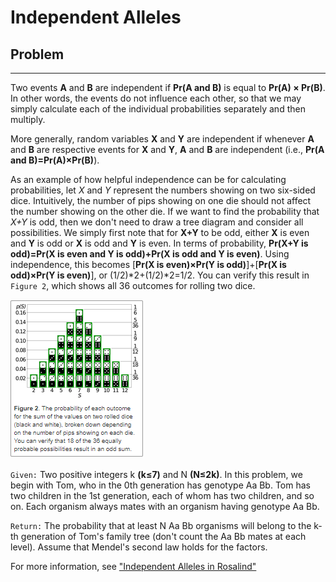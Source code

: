 # Independent Alleles
## Problem
___

 Two events **A** and **B** are independent if **Pr(A and B)** is equal to **Pr(A) × Pr(B)**. In other words, the events do not influence each other, so that we may simply calculate each of the individual probabilities separately and then multiply.

More generally, random variables **X** and **Y** are independent if whenever **A** and **B** are respective events for **X** and **Y**, **A** and **B** are independent (i.e., **Pr(A and B)=Pr(A)×Pr(B)**).

As an example of how helpful independence can be for calculating probabilities, let *X* and *Y* represent the numbers showing on two six-sided dice. Intuitively, the number of pips showing on one die should not affect the number showing on the other die. If we want to find the probability that *X+Y* is odd, then we don't need to draw a tree diagram and consider all possibilities. We simply first note that for **X+Y** to be odd, either **X** is even and **Y** is odd or **X** is odd and **Y** is even. In terms of probability, **Pr(X+Y is odd)=Pr(X is even and Y is odd)+Pr(X is odd and Y is even)**. Using independence, this becomes [**Pr(X is even)×Pr(Y is odd)**]+[**Pr(X is odd)×Pr(Y is even)**], or (1/2)*2+(1/2)*2=1/2. You can verify this result in `Figure 2`, which shows all 36 outcomes for rolling two dice.

![](./figura1.bmp)

`Given:` Two positive integers k **(k≤7)** and N **(N≤2k)**. In this problem, we begin with Tom, who in the 0th generation has genotype Aa Bb. Tom has two children in the 1st generation, each of whom has two children, and so on. Each organism always mates with an organism having genotype Aa Bb.

`Return:` The probability that at least N Aa Bb organisms will belong to the k-th generation of Tom's family tree (don't count the Aa Bb mates at each level). Assume that Mendel's second law holds for the factors.

For more information, see ["Independent Alleles in Rosalind"](https://rosalind.info/problems/lia/)
